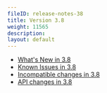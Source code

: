 ```yaml
---
fileID: release-notes-38
title: Version 3.8
weight: 11565
description: 
layout: default
---
```

- [What's New in 3.8](release-notes-new-features38)
- [Known Issues in 3.8](release-notes-known-issues38)
- [Incompatible changes in 3.8](release-notes-upgrading-changes38)
- [API changes in 3.8](release-notes-api-changes38)
